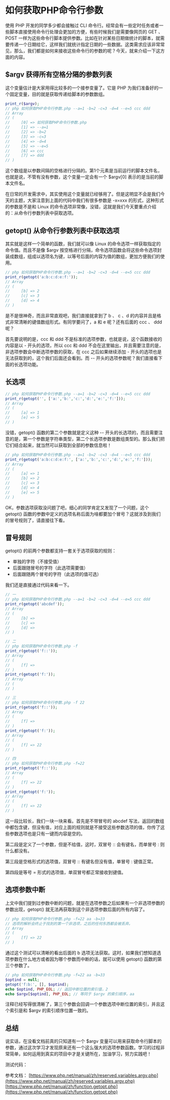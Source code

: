 # 如何获取PHP命令行参数

使用 PHP 开发的同学多少都会接触过 CLI 命令行。经常会有一些定时任务或者一些脚本直接使用命令行处理会更加的方便，有些时候我们是需要像网页的 GET 、 POST 一样为这些命令行脚本提供参数。比如在针对某些日期做统计的脚本，就需要传递一个日期给它，这样我们就统计指定日期的一些数据。这类需求应该非常常见，那么，我们都是如何来接收这些命令行的参数的呢？今天，就来介绍一下这方面的内容。

## $argv 获得所有空格分隔的参数列表

这个变量估计是大家用得比较多的一个接参变量了。它是 PHP 为我们准备好的一个固定变量，目的就是获取传递给脚本的参数数组。

```php
print_r($argv);
// php 如何获取PHP命令行参数.php --a=1 -b=2 -c=3 -d=4 --e=5 ccc ddd 
// Array
// (
//     [0] => 如何获取PHP命令行参数.php
//     [1] => --a=1
//     [2] => -b=2
//     [3] => -c=3
//     [4] => -d=4
//     [5] => --e=5
//     [6] => ccc
//     [7] => ddd
// )
```

这个数组是以参数间隔的空格进行分隔的。第1个元素是当前运行的脚本文件名，也就是说，不管有没有参数，这个变量一定会有一个 $argv[0] 表示的是当前的脚本文件名。

在日常的开发需求中，其实使用这个变量就已经够用了。但是这明显不会是我们今天的主题，大家注意到上面的代码中我们有很多参数是 -x=xxx 的形式，这种形式的参数是不是和 Linux 的命令选项非常像，没错，这就是我们今天要重点介绍的：从命令行参数列表中获取选项。

## getopt() 从命令行参数列表中获取选项

其实就是这样一个简单的函数，我们就可以像 Linux 的命令选项一样获取指定的命令值。而且不是像 $argv 按空格进行分隔，命令选项函数会将这些命令选项封装成数组，组成以选项名为键，以等号后面的内容为值的数组，更加方便我们的使用。

```php
// php 如何获取PHP命令行参数.php --a=1 -b=2 -c=3 -d=4 --e=5 ccc ddd 
print_r(getopt('a:b:c:d:e:f:'));
// Array
// (
//     [b] => 2
//     [c] => 3
//     [d] => 4
// )
```

是不是很神奇，而且非常直观吧，我们直接就拿到了 b 、 c 、d 的内容并且是格式非常清晰的键值数组形式。有同学要问了，a 和 e 呢？还有后面的 ccc 、 ddd 呢？

首先要说明的是，ccc 和 ddd 不是标准的选项参数，也就是说，这个函数接收的内容是以 - 开头的选项，所以 ccc 和 ddd 不会在这里输出，并且需要注意的是，非选项参数会中断选项参数的获取，在 ccc 之后如果继续添加 - 开头的选项也是无法获取到的，这个我们后面还会看到。而 -- 开头的选项参数呢？我们直接看下面的长选项功能。

## 长选项

```php
// php 如何获取PHP命令行参数.php --a=1 -b=2 -c=3 -d=4 --e=5 ccc ddd 
print_r(getopt('', ['a:','b:','c:','d:','e:','f:']));
// Array
// (
//     [a] => 1
//     [e] => 5
// )
```

没错，getopt() 函数的第二个参数就是定义这种 -- 开头的长选项的，而且需要注意的是，第一个参数是字符串类型，第二个长选项参数是数组类型的。那么我们把它们结合起来，就当然可以获取到全部的参数信息啦！

```php
// php 如何获取PHP命令行参数.php --a=1 -b=2 -c=3 -d=4 --e=5 ccc ddd 
print_r(getopt('a:b:c:d:e:f:', ['a:','b:','c:','d:','e:','f:']));
// Array
// (
//     [a] => 1
//     [b] => 2
//     [c] => 3
//     [d] => 4
//     [e] => 5
// )
```

OK，参数选项获取没问题了吧，细心的同学肯定又发现了一个问题，这个 getopt() 函数的参数中定义的选项名称后面为啥都要加个冒号？这就涉及到我们的冒号规则了，请直接往下看。

## 冒号规则

getopt() 的前两个参数都支持一套关于选项获取的规则：

- 单独的字符（不接受值）
- 后面跟随冒号的字符（此选项需要值）
- 后面跟随两个冒号的字符（此选项的值可选）

我们还是直接通过代码来看一下。

```php
// 一
// php 如何获取PHP命令行参数.php --a=1 -b=2 -c=3 -d=4 --e=5 ccc ddd 
print_r(getopt('abcdef'));
// Array
// (
//     [b] => 
//     [c] => 
//     [d] => 
// )

// 二
// php 如何获取PHP命令行参数.php -f
print_r(getopt('f::'));
// Array
// (
//     [f] => 
// )
print_r(getopt('f:'));
// Array
// (
// )

// 三
// php 如何获取PHP命令行参数.php -f 22
print_r(getopt('f::'));
// Array
// (
//     [f] => 
// )
print_r(getopt('f:'));
// Array
// (
//     [f] => 22
// )

// 四
// php 如何获取PHP命令行参数.php -f=22
print_r(getopt('f::'));
// Array
// (
//     [f] => 22
// )
print_r(getopt('f:'));
// Array
// (
//     [f] => 22
// )
```

这一段比较长，我们一块一块来看。首先是不带冒号的 abcdef 写法，返回的数组中都包含键，但没有值，对应上面的规则就是不接受这些参数选项的值，你传了这些参数选项也是只有一键而内容是空的。

第二段是定义了一个参数，但是不给值，这时，双冒号 :: 会有键名，而单冒号 : 则什么都没有。

第三段是空格形式的选项值，双冒号 :: 有键名但没有值，单冒号 : 键值正常。

第四段是等号 = 形式的选项值，单双冒号都正常接收到键值。

## 选项参数中断

上文中我们提到过参数中断的问题，就是在选项参数之后如果有一个非选项参数的参数出现，getopt() 就无法再获取到这个非选项参数后面的所有内容了。

```php
// php 如何获取PHP命令行参数.php -f=22 aa -b=33
// 选项的解析会终止于找到的第一个非选项，之后的任何东西都会被丢弃。
// Array
// (
//     [f] => 22
// )
```

通过这个测试可以清晰的看出后面的 b 选项无法获取。这时，如果我们想知道选项参数在什么地方或者因为哪个参数而中断的话，就可以使用 getopt() 函数的第三个参数了。

```php
// php 如何获取PHP命令行参数.php -f=22 aa -b=33
$optind = null;
getopt('f:b:', [], $optind);
echo $optind, PHP_EOL; // 返回中断位置的索引值，2
echo $argv[$optind], PHP_EOL; // 等同于 $argv 的索引顺序，aa
```

注释已经写得很清晰了，第三个参数会回调一个参数选项中断位置的索引，并且这个索引是和 $argv 的索引顺序位置一致的。

## 总结

说实话，在没看文档前真的只知道有一个 $argv 变量可以用来获取命令行脚本的参数，通过这次学习才发现原来还有一个这么强大的选项参数函数。学习的过程非常简单，如何运用到真实的项目中才是关键所在，加油学习，努力实践吧！

测试代码：


参考文档：
[https://www.php.net/manual/zh/reserved.variables.argv.php](https://www.php.net/manual/zh/reserved.variables.argv.php)
[https://www.php.net/manual/zh/function.getopt.php](https://www.php.net/manual/zh/function.getopt.php)